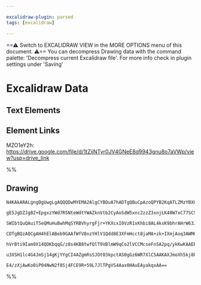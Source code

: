 ```yaml
---

excalidraw-plugin: parsed
tags: [excalidraw]

---
```

==⚠  Switch to EXCALIDRAW VIEW in the MORE OPTIONS menu of this document. ⚠== You can decompress Drawing data with the command palette: 'Decompress current Excalidraw file'. For more info check in plugin settings under 'Saving'



# Excalidraw Data

## Text Elements
## Element Links
MZO1eY2h: https://drive.google.com/file/d/1tZijNTyr0JV4GNeE8q9943gnu8o7aVWp/view?usp=drive_link

%%
## Drawing
```compressed-json
N4KAkARALgngDgUwgLgAQQQDwMYEMA2AlgCYBOuA7hADTgQBuCpAzoQPYB2KqATLZMzYBXUtiRoIACyhQ4zZAHoFAc0JRJQgEYA6bGwC2CgF7N6hbEcK4OCtptbErHALRY8RMpWdx8Q1TdIEfARcZgRmBShcZQUebQBGeISaOiCEfQQOKGZuAG1wMFAwYogSbggAWQAtAHl4hABNHkkU4shYRHL0zQRiYlxNYNaSzG5nAA4AdkntKfjJgAZxgFZx

gE5JgDZJgBZ+EpgxzYWd7R5NteWdtYWAZknVtb2CyAoSdW5xnc2zzZ3xnjLK48W7xC77SCSBCEZTSbjxEFxaZrHhbLabTa3HZ8F4QazKIZoBYQiDMKCkNgAawQAGE2Pg2KRygBiepspAkzS4bCU5QUoQcYh0hlMiTk6zMOC4QJZYaQABmhHw+AAyrBCehBB45aTyVSEAB1d4tNA4tq6inUtUwDWk+llEn82EccI5NDxElsKXYNSHd0LYm4vnCOAA

SWIbtQuQAuiT5eQMuHuBwhMqSYRBVhyrgFjr+YKXcxI0VzR1xKhbi8AL4ksK9bhrAHrW63JYkxgsdhcNCtj24jusTgAOU4Ym4oNBC0mrcD5sIzAAImkoPW0PKCGFOcJBQBRYIZLKRmMkoRwfor4jwh6TG4IniNm8kogcSnlaSyeRKMiERjaZRsNgCQQXQDAURVggUYgFHiKAqkIAArIcABUYFIBYACkADUdgAcSHBAd3GABHNYnluZQU3GNhJlwT

CDTgBQzAQCgAH4hElABeb9GAAfWfV8nzYHlV1Qdd8E3XFmHcct8jaMA+zk+IXmjAoq3AWM6FwOA4DVXAV24EtoChDJyiIWEoGGBhCGYgAhbleXzIV6UZFl5Tc9zLOwEQZSgUMV30NVLVpZzRXQVkEHZTzvMyXz/LsnlgwFJyRXKcUOElaUYqi0gfL89IADElVVdVyztbV9ggLycpivKAr1akjWID5TQqqrcv8wL9WtW0tQdApKuirJaoAJWEZ1XX

hVrBti9Iam9X14QDKbqqG/z8s4KB8twfQlT9VBlmW9qCo2lVCCMcseFnSA2pq/ykKwKAAEEzO7dBgnlCzDtu9JdNIJ6crYCgoVwS80BTNN+pu1b0h3QVHoBoGQlB9BpQpKgvuh/R4bRlDOgkRzLKkillQADXhW5lhmBYUXGKdzlbUiDv6on6XwBpuGmBZtG+FZ5lRHh4jWW5xgqowAP0Az+wIIRyy5v5JnmSZVIxmb9FGpLC0jCACYqvkSFO87uE

u3XSH1lc4G4JmSj14gKjYYgCI4AZgmRsSJOt03kpctAS0gGz6WR7XlC5AAKAXJmoXh5kj8PI655YAEodWGhBlFTaVylIYPcDD1sY7z3gC/jpPlch6bOupOaoC7SNwfwCr422hAU8zU2OGUSXzUyZ2RPJGWSWwIgLbQPuEBJJ2TJH0h+9xYQoGfctR9Lko7HghBsGyFUnbgO2HdhnvXY3Mf+u5avGCQgD8E7koy3KMJgg3rsdS8skDFx8s68E4TD/

E4/zXjAwKo0iP04NwN2f8Sj4FCE9R+59L7JlTPgVS4Aax0HAuEAyakqxAA==
```
%%